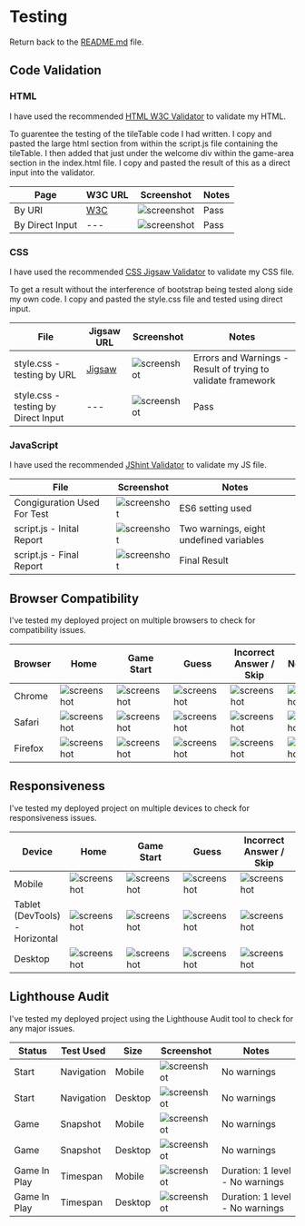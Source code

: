 # Testing

Return back to the [README.md](README.md) file.

## Code Validation

### HTML

I have used the recommended [HTML W3C Validator](https://validator.w3.org) to validate my HTML.

To guarentee the testing of the tileTable code I had written.
I copy and pasted the large html section from within the script.js file containing the tileTable.
I then added that just under the welcome div within the game-area section in the index.html file.
I copy and pasted the result of this as a direct input into the validator.

| Page | W3C URL | Screenshot | Notes |
| --- | --- | --- | --- |
| By URI | [W3C](https://validator.w3.org/nu/?doc=https%3A%2F%2FAd-White.github.io%2Faviation-expert%2Findex.html) | ![screenshot](documentation/validation/html_url.png) | Pass |
| By Direct Input| --- | ![screenshot](documentation/validation/html_direct_input.png) | Pass |


### CSS

I have used the recommended [CSS Jigsaw Validator](https://jigsaw.w3.org/css-validator) to validate my CSS file.

To get a result without the interference of bootstrap being tested along side my own code.
I copy and pasted the style.css file and tested using direct input.

| File | Jigsaw URL | Screenshot | Notes |
| --- | --- | --- | --- |
| style.css - testing by URL | [Jigsaw](https://jigsaw.w3.org/css-validator/validator?uri=https%3A%2F%2Fad-white.github.io%2Faviation-expert%2F&profile=css3svg&usermedium=all&warning=1&vextwarning=&lang=en) | ![screenshot](documentation/validation/css_url.png) | Errors and Warnings - Result of trying to validate framework |
| style.css - testing by Direct Input | --- | ![screenshot](documentation/validation/css_direct_input.png) | Pass |


### JavaScript

I have used the recommended [JShint Validator](https://jshint.com) to validate my JS file.

| File | Screenshot | Notes |
| --- | --- | --- |
| Congiguration Used For Test | ![screenshot](documentation/validation/jshint_config.png) | ES6 setting used |
| script.js - Inital Report| ![screenshot](documentation/validation/jshint_initial_report.png) | Two warnings, eight undefined variables |
| script.js - Final Report| ![screenshot](documentation/validation/jshint_final_report.png) | Final Result |


## Browser Compatibility

I've tested my deployed project on multiple browsers to check for compatibility issues.

| Browser | Home | Game Start | Guess | Incorrect Answer / Skip | Next Level | Game Over | Game Completed | Quit - Continue / Exit |  Notes |
| --- | --- | --- | --- | --- | --- | --- | --- | --- | --- | 
| Chrome | ![screenshot](documentation/chrome_desktop_home.png) | ![screenshot](documentation/chrome_desktop_start.png) | ![screenshot](documentation/chrome_desktop_guess.png) | ![screenshot](documentation/chrome_desktop_answer_incorrect.png) | ![screenshot](documentation/chrome_desktop_next_level.png) | ![screenshot](documentation/chrome_desktop_game_over.png) | ![screenshot](documentation/chrome_desktop_game_completed.png) | ![screenshot](documentation/chrome_desktop_quit.png) | Works as expected |
| Safari | ![screenshot](documentation/safari_laptop_home.png) | ![screenshot](documentation/safari_laptop_start.png) | ![screenshot](documentation/safari_laptop_guess.png) | ![screenshot](documentation/safari_laptop_answer_incorrect.png) | ![screenshot](documentation/safari_laptop_next_level.png) | ![screenshot](documentation/safari_laptop_game_over.png) | ![screenshot](documentation/safari_laptop_game_completed.png) | ![screenshot](documentation/safari_laptop_quit.png) | Works as expected | 
| Firefox |![screenshot](documentation/firefox_desktop_home.png) | ![screenshot](documentation/firefox_desktop_start.png) | ![screenshot](documentation/firefox_desktop_guess.png) | ![screenshot](documentation/firefox_desktop_answer_incorrect.png) | ![screenshot](documentation/firefox_desktop_next_level.png) | ![screenshot](documentation/firefox_desktop_game_over.png) | ![screenshot](documentation/firefox_desktop_game_completed.png) | ![screenshot](documentation/firefox_desktop_quit.png) | Works as expected | 


## Responsiveness

I've tested my deployed project on multiple devices to check for responsiveness issues.

| Device | Home | Game Start | Guess | Incorrect Answer / Skip | Next Level | Game Over | Game Completed | Quit - Continue / Exit |  Notes |
| --- | --- | --- | --- | --- | --- | --- | --- | --- | --- | 
| Mobile | ![screenshot](documentation/safari_mobile_home.png) | ![screenshot](documentation/safari_mobile_start.png) | ![screenshot](documentation/safari_mobile_guess.png) | ![screenshot](documentation/safari_mobile_answer_incorrect.png) | ![screenshot](documentation/safari_mobile_next_level.png) | ![screenshot](documentation/safari_mobile_game_over.png) | ![screenshot](documentation/safari_mobile_game_completed.png) | ![screenshot](documentation/safari_mobile_quit.png) | Works as expected |
| Tablet (DevTools) - Horizontal | ![screenshot](documentation/chrome_tablet_home.png) | ![screenshot](documentation/chrome_tablet_start.png) | ![screenshot](documentation/chrome_tablet_guess.png) | ![screenshot](documentation/chrome_tablet_answer_incorrect.png) | ![screenshot](documentation/chrome_tablet_next_level.png) | ![screenshot](documentation/chrome_tablet_game_over.png) | ![screenshot](documentation/chrome_tablet_game_completed.png) | ![screenshot](documentation/chrome_tablet_quit.png) | Works as expected |
| Desktop | ![screenshot](documentation/chrome_desktop_home.png) | ![screenshot](documentation/chrome_desktop_start.png) | ![screenshot](documentation/chrome_desktop_guess.png) | ![screenshot](documentation/chrome_desktop_answer_incorrect.png) | ![screenshot](documentation/chrome_desktop_next_level.png) | ![screenshot](documentation/chrome_desktop_game_over.png) | ![screenshot](documentation/chrome_desktop_game_completed.png) | ![screenshot](documentation/chrome_desktop_quit.png) |  Works as expected |


## Lighthouse Audit

I've tested my deployed project using the Lighthouse Audit tool to check for any major issues.

| Status | Test Used | Size | Screenshot | Notes |
| --- | --- | --- | --- | --- |
| Start | Navigation | Mobile | ![screenshot](documentation/validation/lighthouse_navigation_mobile.png) | No warnings |
| Start | Navigation | Desktop | ![screenshot](documentation/validation/lighthouse_navigation_desktop.png) | No warnings |
| Game | Snapshot | Mobile | ![screenshot](documentation/validation/lighthouse_snapshot_mobile.png) | No warnings |
| Game | Snapshot | Desktop | ![screenshot](documentation/validation/lighthouse_snapshot_desktop.png) | No warnings |
| Game In Play | Timespan | Mobile | ![screenshot](documentation/validation/lighthouse_timespan_mobile.png) | Duration: 1 level - No warnings |
| Game In Play | Timespan| Desktop | ![screenshot](documentation/validation/lighthouse_timespan_desktop.png) | Duration: 1 level - No warnings |


